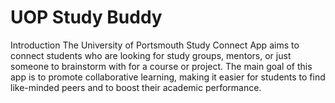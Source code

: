 # UOP Study Buddy

Introduction
The University of Portsmouth Study Connect App aims to connect students who are looking for study groups, mentors, or just someone to brainstorm with for a course or project. The main goal of this app is to promote collaborative learning, making it easier for students to find like-minded peers and to boost their academic performance.